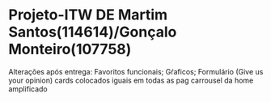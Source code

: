 # Projeto-ITW DE Martim Santos(114614)/Gonçalo Monteiro(107758)
Alterações após entrega:
Favoritos funcionais;
Gŕaficos;
Formulário (Give us your opinion)
cards colocados iguais em todas as pag
carrousel da home amplificado


